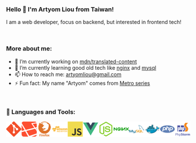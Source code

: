 ### Hello 👋 I'm Artyom Liou from Taiwan!

I am a web developer, focus on backend, but interested in frontend tech!

<br />

### More about me:

- 🔭 I’m currently working on [mdn/translated-content](https://github.com/artyomliou/translated-content)
- 🌱 I’m currently learning good old tech like [nginx](https://www.nginx.com/blog/) and [mysql](https://dev.mysql.com/doc/)
- 📫 How to reach me: [artyomliou@gmail.com](mailto:artyomliou@gmail.com)
- ⚡ Fun fact: My name "Artyom" comes from [Metro series](https://metrovideogame.fandom.com/wiki/Artyom)

<br />

### 🔨 Languages and Tools:

<a href="https://git-scm.com/" target="_blank">
  <img align="left" src="https://raw.githubusercontent.com/artyomliou/artyomliou/main/icons/git.svg" alt="git" height="42px"/>
</a> 
<a href="https://laravel.com/" target="_blank">
  <img align="left" src="https://raw.githubusercontent.com/artyomliou/artyomliou/main/icons/laravel.svg" alt="laravel" height="42px"/>
</a> 
<a href="https://www.mozilla.org/en-US/firefox/new/" target="_blank">
  <img align="left" src="https://raw.githubusercontent.com/artyomliou/artyomliou/main/icons/firefox.svg" alt="firefox" height="42px"/>
</a> 
<a href="https://aws.amazon.com/" target="_blank">
  <img align="left" src="https://raw.githubusercontent.com/artyomliou/artyomliou/main/icons/aws.svg" alt="aws" height="42px"/>
</a> 
<a href="https://developer.mozilla.org/en-US/docs/Web/JavaScript" target="_blank">
  <img align="left" src="https://raw.githubusercontent.com/artyomliou/artyomliou/main/icons/js.svg" alt="js" height="42px"/>
</a> 
<a href="https://vuejs.org/" target="_blank">
  <img align="left" src="https://raw.githubusercontent.com/artyomliou/artyomliou/main/icons/vue.svg" alt="vue" height="42px"/>
</a> 
<a href="https://nodejs.org/en/" target="_blank">
  <img align="left" src="https://raw.githubusercontent.com/artyomliou/artyomliou/main/icons/nodejs.svg" alt="nodejs" height="42px"/>
</a> 
<a href="https://www.nginx.com/" target="_blank">
  <img align="left" src="https://raw.githubusercontent.com/artyomliou/artyomliou/main/icons/nginx.svg" alt="nginx" height="42px"/>
</a> 
<a href="https://www.mysql.com/" target="_blank">
  <img align="left" src="https://raw.githubusercontent.com/artyomliou/artyomliou/main/icons/mysql.svg" alt="mysql" height="42px"/>
</a> 
<a href="https://www.docker.com/" target="_blank">
  <img align="left" src="https://raw.githubusercontent.com/artyomliou/artyomliou/main/icons/docker.svg" alt="docker" height="42px"/>
</a> 
<a href="https://www.php.net/" target="_blank">
  <img align="left" src="https://raw.githubusercontent.com/artyomliou/artyomliou/main/icons/php.svg" alt="php" height="42px"/>
</a> 
<a href="https://www.jetbrains.com/phpstorm/" target="_blank">
  <img align="left" src="https://raw.githubusercontent.com/artyomliou/artyomliou/main/icons/phpstorm.svg" alt="phpstorm" height="42px"/>
</a> 

<br />